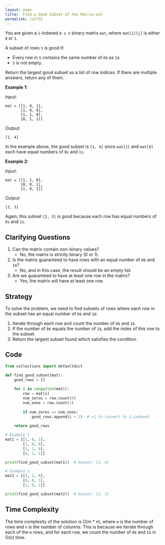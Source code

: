 ```yaml
---
layout: page
title:  Find a Good Subset of the Matrix-out
permalink: /s2732
---
```

You are given a `1`-indexed `m x n` binary matrix `mat`, where `mat[i][j]` is either `0` or `1`.

A subset of rows `S` is good if:

- Every row in `S` contains the same number of `0`s as `1`s.
- `S` is not empty.

Return the largest good subset as a list of row indices. If there are multiple answers, return any of them.

**Example 1:**

*Input:*
```plaintext
mat = [[1, 0, 1], 
       [1, 0, 0], 
       [1, 1, 0], 
       [0, 1, 1]]
```
*Output:*
```plaintext
[1, 4]
```

In the example above, the good subset is `[1, 4]` since `mat[1]` and `mat[4]` each have equal numbers of `0s` and `1s`.

**Example 2:**

*Input:*
```plaintext
mat = [[1, 1, 0], 
       [0, 0, 1], 
       [1, 0, 1]]
```
*Output:*
```plaintext
[2, 3]
```

Again, this subset `[2, 3]` is good because each row has equal numbers of `0s` and `1s`.

## Clarifying Questions
1. Can the matrix contain non-binary values?
   - No, the matrix is strictly binary (0 or 1).
2. Is the matrix guaranteed to have rows with an equal number of `0`s and `1`s?
   - No, and in this case, the result should be an empty list.
3. Are we guaranteed to have at least one row in the matrix?
   - Yes, the matrix will have at least one row.

## Strategy
To solve the problem, we need to find subsets of rows where each row in the subset has an equal number of `0`s and `1`s:

1. Iterate through each row and count the number of `0`s and `1`s.
2. If the number of `0`s equals the number of `1`s, add the index of this row to the subset.
3. Return the largest subset found which satisfies the condition.

## Code

```python
from collections import defaultdict

def find_good_subset(mat):
    good_rows = []
    
    for i in range(len(mat)):
        row = mat[i]
        num_zeros = row.count(0)
        num_ones = row.count(1)
        
        if num_zeros == num_ones:
            good_rows.append(i + 1)  # +1 to convert to 1-indexed
    
    return good_rows

# Example 1
mat1 = [[1, 0, 1], 
        [1, 0, 0], 
        [1, 1, 0], 
        [0, 1, 1]]

print(find_good_subset(mat1))  # Output: [1, 4]

# Example 2
mat2 = [[1, 1, 0], 
        [0, 0, 1], 
        [1, 0, 1]]

print(find_good_subset(mat2))  # Output: [2, 3]
```

## Time Complexity
The time complexity of the solution is O(m * n), where `m` is the number of rows and `n` is the number of columns. This is because we iterate through each of the `m` rows, and for each row, we count the number of `0`s and `1`s in O(n) time.